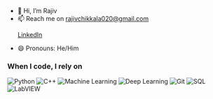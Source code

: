- 👋 Hi, I’m Rajiv 
- 📫 Reach me on rajivchikkala020@gmail.com
  <p><a href="https://www.linkedin.com/in/rajiv-chikkala-413904234/" target="_blank">LinkedIn</a></p>
- 😄 Pronouns: He/Him

<!---
rajivkaushik11/rajivkaushik11 is a ✨ special ✨ repository because its `README.md` (this file) appears on your GitHub profile.
You can click the Preview link to take a look at your changes.
--->

<h3>When I code, I rely on</h3>
<p>
  <img alt="Python" src="https://img.shields.io/badge/-Python-3776AB?style=flat-square&logo=python&logoColor=white" />
  <img alt="C++" src="https://img.shields.io/badge/-C++-00599C?style=flat-square&logo=c%2B%2B&logoColor=white" />
  <img alt="Machine Learning" src="https://img.shields.io/badge/-Machine%20Learning-102230?style=flat-square&logo=machine-learning&logoColor=white" />
  <img alt="Deep Learning" src="https://img.shields.io/badge/-Deep%20Learning-102230?style=flat-square&logo=deep-learning&logoColor=white" />
  <img alt="Git" src="https://img.shields.io/badge/-Git-F05032?style=flat-square&logo=git&logoColor=white" />
  <img alt="SQL" src="https://img.shields.io/badge/-SQL-4479A1?style=flat-square&logo=sql&logoColor=white" />
  <img alt="LabVIEW" src="https://img.shields.io/badge/-LabVIEW-FFDB00?style=flat-square&logo=labview&logoColor=black" />

</p>


